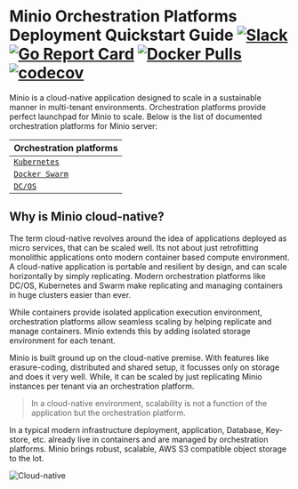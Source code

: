 # Minio Orchestration Platforms Deployment Quickstart Guide [![Slack](https://slack.minio.io/slack?type=svg)](https://slack.minio.io) [![Go Report Card](https://goreportcard.com/badge/minio/minio)](https://goreportcard.com/report/minio/minio) [![Docker Pulls](https://img.shields.io/docker/pulls/minio/minio.svg?maxAge=604800)](https://hub.docker.com/r/minio/minio/) [![codecov](https://codecov.io/gh/minio/minio/branch/master/graph/badge.svg)](https://codecov.io/gh/minio/minio)

Minio is a cloud-native application designed to scale in a sustainable manner in multi-tenant environments. Orchestration platforms provide perfect launchpad for Minio to scale. Below is the list of documented orchestration platforms for Minio server:

| Orchestration platforms|
|:---|
| [`Kubernetes`](https://github.com/minio/minio/blob/master/docs/orchestration/kubernetes/README.md) |
| [`Docker Swarm`](https://github.com/minio/minio/blob/master/docs/orchestration/docker-swarm/README.md) |
| [`DC/OS`](https://github.com/minio/minio/blob/master/docs/orchestration/dcos/README.md) |

## Why is Minio cloud-native?
The term cloud-native revolves around the idea of applications deployed as micro services, that can be scaled well. Its not about just retrofitting monolithic applications onto modern container based compute environment. A cloud-native application is portable and resilient by design, and can scale horizontally by simply replicating. Modern orchestration platforms like DC/OS, Kubernetes and Swarm make replicating and managing containers in huge clusters easier than ever.

While containers provide isolated application execution environment, orchestration platforms allow seamless scaling by helping replicate and manage containers. Minio extends this by adding isolated storage environment for each tenant.

Minio is built ground up on the cloud-native premise. With features like erasure-coding, distributed and shared setup, it focusses only on storage and does it very well. While, it can be scaled by just replicating Minio instances per tenant via an orchestration platform.  

> In a cloud-native environment, scalability is not a function of the application but the orchestration platform.

In a typical modern infrastructure deployment, application, Database, Key-store, etc. already live in containers and are managed by orchestration platforms. Minio brings robust, scalable, AWS S3 compatible object storage to the lot.

![Cloud-native](https://raw.githubusercontent.com/NitishT/minio/master/docs/screenshots/Minio_Cloud_Native_Arch.png?raw=true)
